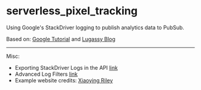 # serverless_pixel_tracking
Using Google's StackDriver logging to publish analytics data to PubSub.

Based on: [Google Tutorial](https://cloud.google.com/solutions/serverless-pixel-tracking-tutorial) and [Lugassy Blog](https://lugassy.net/how-i-created-better-google-analytics-in-3-hours-5758b3ffd146)

---

Misc:
- Exporting StackDriver Logs in the API [link](https://cloud.google.com/logging/docs/api/tasks/exporting-logs)
- Advanced Log Filters [link](https://cloud.google.com/logging/docs/view/advanced-filters)
- Example website credits: [Xiaoying Riley](https://themes.3rdwavemedia.com/)